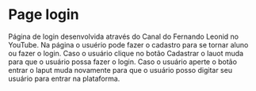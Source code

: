 # Page login

Página de login desenvolvida  através do Canal do Fernando Leonid no YouTube.
Na página o usuério pode fazer o cadastro para se tornar aluno ou fazer o login. Caso o usuário clique no botão Cadastrar o lauot muda para que o usuário possa fazer o login. Caso o usuário aperte o botão entrar o laput muda novamente para que o usuário posso digitar seu usuário para entrar na plataforma.